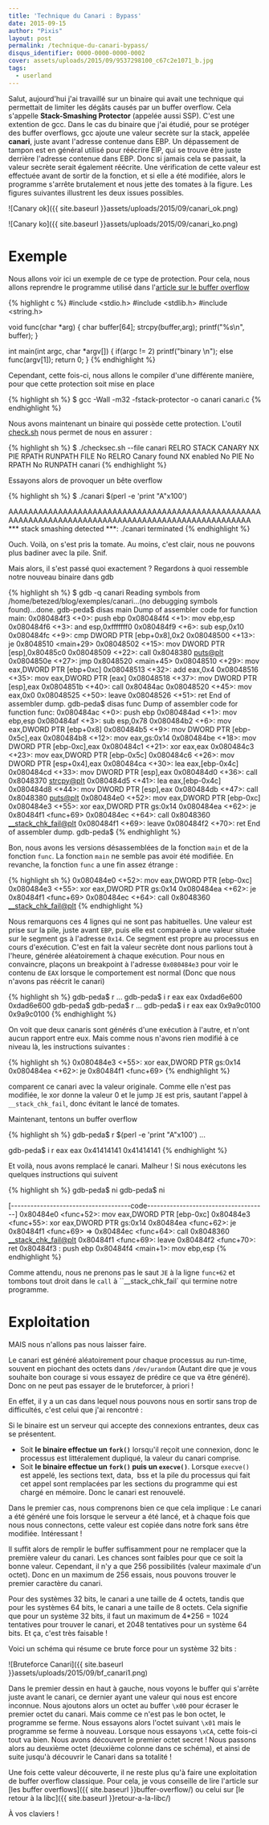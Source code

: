 ```yaml
---
title: 'Technique du Canari : Bypass'
date: 2015-09-15
author: "Pixis"
layout: post
permalink: /technique-du-canari-bypass/
disqus_identifier: 0000-0000-0000-0002
cover: assets/uploads/2015/09/9537298100_c67c2e1071_b.jpg
tags:
  - userland
---
```


Salut, aujourd'hui j'ai travaillé sur un binaire qui avait une technique qui permettait de limiter les dégâts causés par un buffer overflow. Cela s'appelle **Stack-Smashing Protector** (appelée aussi SSP). C'est une extention de gcc. Dans le cas du binaire que j'ai étudié, pour se protéger des buffer overflows, gcc ajoute une valeur secrète sur la stack, appelée **canari**, juste avant l'adresse contenue dans EBP. Un dépassement de tampon est en général utilisé pour réécrire EIP, qui se trouve être juste derrière l'adresse contenue dans EBP. Donc si jamais cela se passait, la valeur secrète serait également réécrite. Une vérification de cette valeur est effectuée avant de sortir de la fonction, et si elle a été modifiée, alors le programme s'arrête brutalement et nous jette des tomates à la figure. Les figures suivantes illustrent les deux issues possibles.


![Canary ok]({{ site.baseurl }}assets/uploads/2015/09/canari_ok.png)

![Canary ko]({{ site.baseurl }}assets/uploads/2015/09/canari_ko.png)


# Exemple

Nous allons voir ici un exemple de ce type de protection. Pour cela, nous allons reprendre le programme utilisé dans l'[article sur le buffer overflow](http://blog.hackndo.com/buffer-overflow-stack-based/)

{% highlight c %}
#include <stdio.h>
#include <stdlib.h>
#include <string.h>

void func(char *arg)
{
    char buffer[64];
    strcpy(buffer,arg);
    printf("%s\n", buffer);
}

int main(int argc, char *argv[])
{
    if(argc != 2) printf("binary \n");
    else func(argv[1]);
    return 0;
}
{% endhighlight %}

Cependant, cette fois-ci, nous allons le compiler d'une différente manière, pour que cette protection soit mise en place

{% highlight sh %}
$ gcc -Wall -m32 -fstack-protector -o canari canari.c
{% endhighlight %}

Nous avons maintenant un binaire qui possède cette protection. L'outil [check.sh](http://www.trapkit.de/tools/checksec.sh) nous permet de nous en assurer :

{% highlight sh %}
$ ./checksec.sh --file canari
RELRO      STACK CANARY   NX           PIE      RPATH      RUNPATH      FILE
No RELRO   Canary found   NX enabled   No PIE   No RPATH   No RUNPATH   canari
{% endhighlight %}

Essayons alors de provoquer un bête overflow

{% highlight sh %}
$ ./canari $(perl -e 'print "A"x100')

AAAAAAAAAAAAAAAAAAAAAAAAAAAAAAAAAAAAAAAAAAAAAAAAAAAAAAAAAAAAAAAAAAAAAAAAAAAAAAAAAAAAAAAAAAAAAAAAAAAA
*** stack smashing detected ***: ./canari terminated
{% endhighlight %}

Ouch. Voilà, on s'est pris la tomate. Au moins, c'est clair, nous ne pouvons plus badiner avec la pile. Snif.

Mais alors, il s'est passé quoi exactement ? Regardons à quoi ressemble notre nouveau binaire dans gdb

{% highlight sh %}
$ gdb -q canari
Reading symbols from /home/betezed/blog/exemples/canari...(no debugging symbols found)...done.
gdb-peda$ disas main
Dump of assembler code for function main:
 0x080484f3 <+0>:  push ebp
 0x080484f4 <+1>:  mov ebp,esp
 0x080484f6 <+3>:  and esp,0xfffffff0
 0x080484f9 <+6>:  sub esp,0x10
 0x080484fc <+9>:  cmp DWORD PTR [ebp+0x8],0x2
 0x08048500 <+13>: je 0x8048510 <main+29>
 0x08048502 <+15>: mov DWORD PTR [esp],0x80485c0
 0x08048509 <+22>: call 0x8048380 <puts@plt>
 0x0804850e <+27>: jmp 0x8048520 <main+45>
 0x08048510 <+29>: mov eax,DWORD PTR [ebp+0xc]
 0x08048513 <+32>: add eax,0x4
 0x08048516 <+35>: mov eax,DWORD PTR [eax]
 0x08048518 <+37>: mov DWORD PTR [esp],eax
 0x0804851b <+40>: call 0x80484ac 
 0x08048520 <+45>: mov eax,0x0
 0x08048525 <+50>: leave 
 0x08048526 <+51>: ret 
End of assembler dump.
gdb-peda$ disas func
Dump of assembler code for function func:
 0x080484ac <+0>:  push ebp
 0x080484ad <+1>:  mov ebp,esp
 0x080484af <+3>:  sub esp,0x78
 0x080484b2 <+6>:  mov eax,DWORD PTR [ebp+0x8]
 0x080484b5 <+9>:  mov DWORD PTR [ebp-0x5c],eax
 0x080484b8 <+12>: mov eax,gs:0x14
 0x080484be <+18>: mov DWORD PTR [ebp-0xc],eax
 0x080484c1 <+21>: xor eax,eax
 0x080484c3 <+23>: mov eax,DWORD PTR [ebp-0x5c]
 0x080484c6 <+26>: mov DWORD PTR [esp+0x4],eax
 0x080484ca <+30>: lea eax,[ebp-0x4c]
 0x080484cd <+33>: mov DWORD PTR [esp],eax
 0x080484d0 <+36>: call 0x8048370 <strcpy@plt>
 0x080484d5 <+41>: lea eax,[ebp-0x4c]
 0x080484d8 <+44>: mov DWORD PTR [esp],eax
 0x080484db <+47>: call 0x8048380 <puts@plt>
 0x080484e0 <+52>: mov eax,DWORD PTR [ebp-0xc]
 0x080484e3 <+55>: xor eax,DWORD PTR gs:0x14
 0x080484ea <+62>: je 0x80484f1 <func+69>
 0x080484ec <+64>: call 0x8048360 <__stack_chk_fail@plt>
 0x080484f1 <+69>: leave 
 0x080484f2 <+70>: ret 
End of assembler dump.
gdb-peda$ 
{% endhighlight %}

Bon, nous avons les versions désassemblées de la fonction `main` et de la fonction `func`. La fonction `main` ne semble pas avoir été modifiée. En revanche, la fonction `func` a une fin assez étrange :

{% highlight sh %}
0x080484e0 <+52>: mov eax,DWORD PTR [ebp-0xc]
0x080484e3 <+55>: xor eax,DWORD PTR gs:0x14
0x080484ea <+62>: je 0x80484f1 <func+69>
0x080484ec <+64>: call 0x8048360 <__stack_chk_fail@plt>
{% endhighlight %}

Nous remarquons ces 4 lignes qui ne sont pas habituelles. Une valeur est prise sur la pile, juste avant `EBP`, puis elle est comparée à une valeur située sur le segment gs à l'adresse `0x14`. Ce segment est propre au processus en cours d'exécution. C'est en fait la valeur secrète dont nous parlions tout à l'heure, générée aléatoirement à chaque exécution. Pour nous en convaincre, plaçons un breakpoint à l'adresse `0x080484e3` pour voir le contenu de `EAX` lorsque le comportement est normal (Donc que nous n'avons pas réécrit le canari)

{% highlight sh %}
gdb-peda$ r
...
gdb-peda$ i r eax
eax 0xdad6e600 0xdad6e600
gdb-peda$ 
gdb-peda$ r
...
gdb-peda$ i r eax
eax 0x9a9c0100 0x9a9c0100
{% endhighlight %}

On voit que deux canaris sont générés d'une exécution à l'autre, et n'ont aucun rapport entre eux. Mais comme nous n'avons rien modifié à ce niveau là, les instructions suivantes :

{% highlight sh %}
0x080484e3 <+55>: xor eax,DWORD PTR gs:0x14
 0x080484ea <+62>: je 0x80484f1 <func+69>
{% endhighlight %}

comparent ce canari avec la valeur originale. Comme elle n'est pas modifiée, le xor donne la valeur 0 et le jump `JE` est pris, sautant l'appel à `__stack_chk_fail`, donc évitant le lancé de tomates.

Maintenant, tentons un buffer overflow

{% highlight sh %}
gdb-peda$ r $(perl -e 'print "A"x100')
...

gdb-peda$ i r eax
eax 0x41414141 0x41414141
{% endhighlight %}

Et voilà, nous avons remplacé le canari. Malheur ! Si nous exécutons les quelques instructions qui suivent

{% highlight sh %}
gdb-peda$ ni
gdb-peda$ ni

[-------------------------------------code-------------------------------------]
   0x80484e0 <func+52>: mov eax,DWORD PTR [ebp-0xc]
   0x80484e3 <func+55>: xor eax,DWORD PTR gs:0x14
   0x80484ea <func+62>: je 0x80484f1 <func+69>
=> 0x80484ec <func+64>: call 0x8048360 <__stack_chk_fail@plt>
   0x80484f1 <func+69>: leave 
   0x80484f2 <func+70>: ret 
   0x80484f3 :    push ebp
   0x80484f4 <main+1>:  mov ebp,esp
{% endhighlight %}

Comme attendu, nous ne prenons pas le saut `JE` à la ligne `func+62` et tombons tout droit dans le `call` à ``__stack_chk_fail` qui termine notre programme.

# Exploitation

MAIS nous n'allons pas nous laisser faire.

Le canari est généré aléatoirement pour chaque processus au run-time, souvent en piochant des octets dans `/dev/urandom` (Autant dire que je vous souhaite bon courage si vous essayez de prédire ce que va être généré). Donc on ne peut pas essayer de le bruteforcer, à priori !

En effet, il y a un cas dans lequel nous pouvons nous en sortir sans trop de difficultés, c'est celui que j'ai rencontré :

Si le binaire est un serveur qui accepte des connexions entrantes, deux cas se présentent.

  * Soit **le binaire effectue un `fork()`** lorsqu'il reçoit une connexion, donc le processus est littéralement dupliqué, la valeur du canari comprise.
  * Soit **le binaire effectue un `fork()` puis un `execve()`**. Lorsque `execve()` est appelé, les sections text, data,  bss et la pile du processus qui fait cet appel sont remplacées par les sections du programme qui est chargé en mémoire. Donc le canari est renouvelé.

Dans le premier cas, nous comprenons bien ce que cela implique : Le canari a été généré une fois lorsque le serveur a été lancé, et à chaque fois que nous nous connectons, cette valeur est copiée dans notre fork sans être modifiée. Intéressant !

Il suffit alors de remplir le buffer suffisamment pour ne remplacer que la première valeur du canari. Les chances sont faibles pour que ce soit la bonne valeur. Cependant, il n'y a que 256 possibilités (valeur maximale d'un octet). Donc en un maximum de 256 essais, nous pouvons trouver le premier caractère du canari.

Pour des systèmes 32 bits, le canari a une taille de 4 octets, tandis que pour les systèmes 64 bits, le canari a une taille de 8 octets. Cela signifie que pour un système 32 bits, il faut un maximum de 4*256 = 1024 tentatives pour trouver le canari, et 2048 tentatives pour un système 64 bits. Et ça, c'est très faisable !

Voici un schéma qui résume ce brute force pour un système 32 bits :

![Bruteforce Canari]({{ site.baseurl }}assets/uploads/2015/09/bf_canari1.png)

Dans le premier dessin en haut à gauche, nous voyons le buffer qui s'arrête juste avant le canari, ce dernier ayant une valeur qui nous est encore inconnue. Nous ajoutons alors un octet au buffer `\x00` pour écraser le premier octet du canari. Mais comme ce n'est pas le bon octet, le programme se ferme. Nous essayons alors l'octet suivant `\x01` mais le programme se ferme à nouveau. Lorsque nous essayons `\xCA`, cette fois-ci tout va bien. Nous avons découvert le premier octet secret ! Nous passons alors au deuxième octet (deuxième colonne dans ce schéma), et ainsi de suite jusqu'à découvrir le Canari dans sa totalité !

Une fois cette valeur découverte, il ne reste plus qu'à faire une exploitation de buffer overflow classique. Pour cela, je vous conseille de lire l'article sur [les buffer overflows]({{ site.baseurl }}buffer-overflow/) ou celui sur [le retour à la libc]({{ site.baseurl }}retour-a-la-libc/)

À vos claviers !